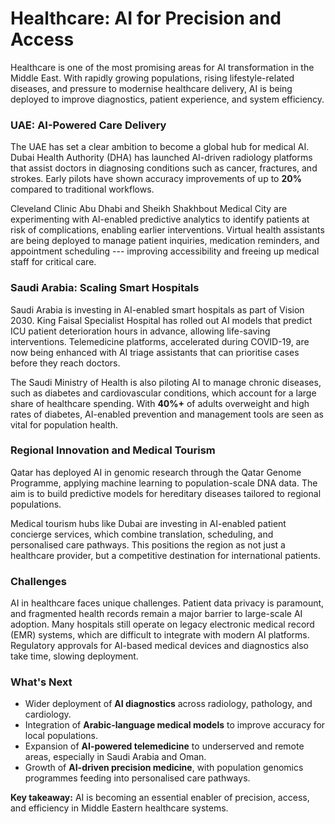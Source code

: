 # Healthcare: AI for Precision and Access

Healthcare is one of the most promising areas for AI transformation in
the Middle East. With rapidly growing populations, rising
lifestyle-related diseases, and pressure to modernise healthcare
delivery, AI is being deployed to improve diagnostics, patient
experience, and system efficiency.

### UAE: AI-Powered Care Delivery

The UAE has set a clear ambition to become a global hub for medical AI.
Dubai Health Authority (DHA) has launched AI-driven radiology platforms
that assist doctors in diagnosing conditions such as cancer, fractures,
and strokes. Early pilots have shown accuracy improvements of up to
**20%** compared to traditional workflows.

Cleveland Clinic Abu Dhabi and Sheikh Shakhbout Medical City are
experimenting with AI-enabled predictive analytics to identify patients
at risk of complications, enabling earlier interventions. Virtual health
assistants are being deployed to manage patient inquiries, medication
reminders, and appointment scheduling --- improving accessibility and
freeing up medical staff for critical care.

### Saudi Arabia: Scaling Smart Hospitals

Saudi Arabia is investing in AI-enabled smart hospitals as part of
Vision 2030. King Faisal Specialist Hospital has rolled out AI models
that predict ICU patient deterioration hours in advance, allowing
life-saving interventions. Telemedicine platforms, accelerated during
COVID-19, are now being enhanced with AI triage assistants that can
prioritise cases before they reach doctors.

The Saudi Ministry of Health is also piloting AI to manage chronic
diseases, such as diabetes and cardiovascular conditions, which account
for a large share of healthcare spending. With **40%+** of adults
overweight and high rates of diabetes, AI-enabled prevention and
management tools are seen as vital for population health.

### Regional Innovation and Medical Tourism

Qatar has deployed AI in genomic research through the Qatar Genome
Programme, applying machine learning to population-scale DNA data. The
aim is to build predictive models for hereditary diseases tailored to
regional populations.

Medical tourism hubs like Dubai are investing in AI-enabled patient
concierge services, which combine translation, scheduling, and
personalised care pathways. This positions the region as not just a
healthcare provider, but a competitive destination for international
patients.

### Challenges

AI in healthcare faces unique challenges. Patient data privacy is
paramount, and fragmented health records remain a major barrier to
large-scale AI adoption. Many hospitals still operate on legacy
electronic medical record (EMR) systems, which are difficult to
integrate with modern AI platforms. Regulatory approvals for AI-based
medical devices and diagnostics also take time, slowing deployment.

### What's Next

-   Wider deployment of **AI diagnostics** across radiology, pathology,
    and cardiology.
-   Integration of **Arabic-language medical models** to improve
    accuracy for local populations.
-   Expansion of **AI-powered telemedicine** to underserved and remote
    areas, especially in Saudi Arabia and Oman.
-   Growth of **AI-driven precision medicine**, with population genomics
    programmes feeding into personalised care pathways.

**Key takeaway:** AI is becoming an essential enabler of precision,
access, and efficiency in Middle Eastern healthcare systems.
